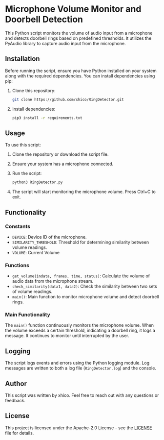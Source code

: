 # Microphone Volume Monitor and Doorbell Detection

This Python script monitors the volume of audio input from a microphone and detects doorbell rings based on predefined thresholds. It utilizes the PyAudio library to capture audio input from the microphone.

## Installation

Before running the script, ensure you have Python installed on your system along with the required dependencies. You can install dependencies using pip:

1. Clone this repository:
   ```bash
   git clone https://github.com/xhico/RingDetector.git
   ```

2. Install dependencies:
   ```bash
   pip3 install -r requirements.txt
   ```

## Usage

To use this script:

1. Clone the repository or download the script file.
2. Ensure your system has a microphone connected.
3. Run the script:
   ```bash
   python3 RingDetector.py
   ```

4. The script will start monitoring the microphone volume. Press Ctrl+C to exit.

## Functionality

### Constants

- `DEVICE`: Device ID of the microphone.
- `SIMILARITY_THRESHOLD`: Threshold for determining similarity between volume readings.
- `VOLUME`: Current Volume

### Functions

- `get_volume(indata, frames, time, status)`: Calculate the volume of audio data from the microphone stream.
- `check_similarity(data1, data2)`: Check the similarity between two sets of volume readings.
- `main()`: Main function to monitor microphone volume and detect doorbell rings.

### Main Functionality

The `main()` function continuously monitors the microphone volume. When the volume exceeds a certain threshold, indicating a doorbell ring, it logs a message. It continues to monitor until interrupted by the user.

## Logging

The script logs events and errors using the Python logging module. Log messages are written to both a log file (`RingDetector.log`) and the console.

## Author

This script was written by xhico. Feel free to reach out with any questions or feedback.

## License

This project is licensed under the Apache-2.0 License - see the [LICENSE](LICENSE) file for details.


